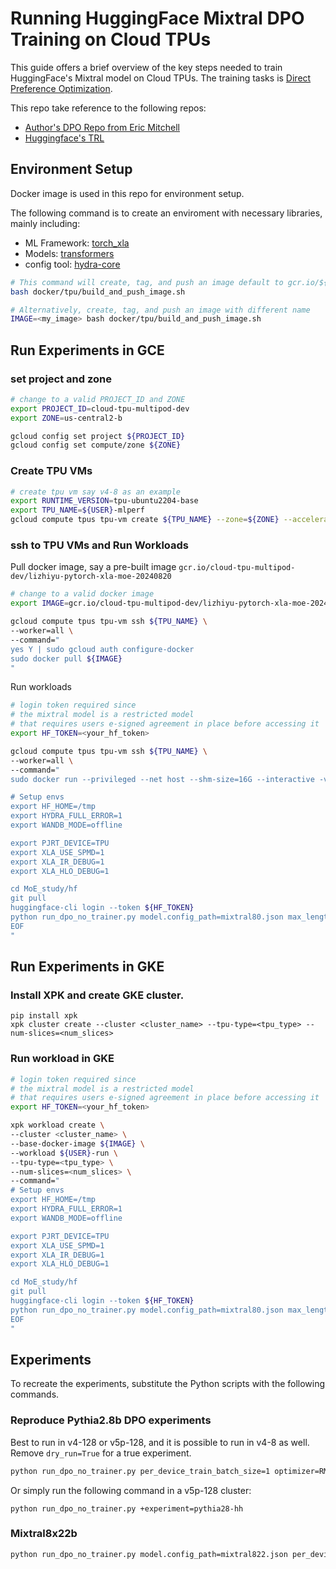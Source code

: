 # Running HuggingFace Mixtral DPO Training on Cloud TPUs

This guide offers a brief overview of the key steps needed to train HuggingFace's Mixtral model on Cloud TPUs.
The training tasks is [Direct Preference Optimization](https://arxiv.org/abs/2305.18290).

This repo take reference to the following repos:
* [Author's DPO Repo from Eric Mitchell](https://github.com/eric-mitchell/direct-preference-optimization)
* [Huggingface's TRL](https://github.com/huggingface/trl/tree/main)

## Environment Setup

Docker image is used in this repo for environment setup.

The following command is to create an enviroment with necessary libraries, mainly including:
* ML Framework: [torch_xla](https://github.com/pytorch/xla.git)
* Models: [transformers](https://github.com/huggingface/transformers.git)
* config tool: [hydra-core](https://hydra.cc/)
```bash
# This command will create, tag, and push an image default to gcr.io/${PROJECT_ID}/${USER}-pytorch-xla-moe-${DATE}
bash docker/tpu/build_and_push_image.sh
```

```bash
# Alternatively, create, tag, and push an image with different name
IMAGE=<my_image> bash docker/tpu/build_and_push_image.sh
```


## Run Experiments in GCE

### set project and zone

```bash
# change to a valid PROJECT_ID and ZONE
export PROJECT_ID=cloud-tpu-multipod-dev
export ZONE=us-central2-b

gcloud config set project ${PROJECT_ID}
gcloud config set compute/zone ${ZONE}
```

### Create TPU VMs
```bash
# create tpu vm say v4-8 as an example
export RUNTIME_VERSION=tpu-ubuntu2204-base
export TPU_NAME=${USER}-mlperf
gcloud compute tpus tpu-vm create ${TPU_NAME} --zone=${ZONE} --accelerator-type='v4-8' --version=${RUNTIME_VERSION}
```


### ssh to TPU VMs and Run Workloads
Pull docker image, say a pre-built image `gcr.io/cloud-tpu-multipod-dev/lizhiyu-pytorch-xla-moe-20240820`
```bash
# change to a valid docker image
export IMAGE=gcr.io/cloud-tpu-multipod-dev/lizhiyu-pytorch-xla-moe-20240908

gcloud compute tpus tpu-vm ssh ${TPU_NAME} \
--worker=all \
--command="
yes Y | sudo gcloud auth configure-docker
sudo docker pull ${IMAGE}
"
```

Run workloads
```bash
# login token required since 
# the mixtral model is a restricted model 
# that requires users e-signed agreement in place before accessing it
export HF_TOKEN=<your_hf_token>

gcloud compute tpus tpu-vm ssh ${TPU_NAME} \
--worker=all \
--command="
sudo docker run --privileged --net host --shm-size=16G --interactive -v /tmp:/tmp ${IMAGE} bash -s <<EOF

# Setup envs
export HF_HOME=/tmp
export HYDRA_FULL_ERROR=1
export WANDB_MODE=offline

export PJRT_DEVICE=TPU
export XLA_USE_SPMD=1
export XLA_IR_DEBUG=1
export XLA_HLO_DEBUG=1

cd MoE_study/hf
git pull
huggingface-cli login --token ${HF_TOKEN}
python run_dpo_no_trainer.py model.config_path=mixtral80.json max_length=4096 per_device_train_batch_size=1
EOF
"
```

## Run Experiments in GKE

### Install XPK and create GKE cluster.
```
pip install xpk
xpk cluster create --cluster <cluster_name> --tpu-type=<tpu_type> --num-slices=<num_slices>
```

### Run workload in GKE
```bash
# login token required since 
# the mixtral model is a restricted model 
# that requires users e-signed agreement in place before accessing it
export HF_TOKEN=<your_hf_token>

xpk workload create \
--cluster <cluster_name> \
--base-docker-image ${IMAGE} \
--workload ${USER}-run \
--tpu-type=<tpu_type> \
--num-slices=<num_slices> \
--command="
# Setup envs
export HF_HOME=/tmp
export HYDRA_FULL_ERROR=1
export WANDB_MODE=offline

export PJRT_DEVICE=TPU
export XLA_USE_SPMD=1
export XLA_IR_DEBUG=1
export XLA_HLO_DEBUG=1

cd MoE_study/hf
git pull
huggingface-cli login --token ${HF_TOKEN}
python run_dpo_no_trainer.py model.config_path=mixtral80.json max_length=4096 per_device_train_batch_size=1
EOF
"
```

## Experiments
To recreate the experiments, substitute the Python scripts with the following commands.
### Reproduce Pythia2.8b DPO experiments
Best to run in v4-128 or v5p-128, and it is possible to run in v4-8 as well.  
Remove `dry_run=True` for a true experiment.
```bash
python run_dpo_no_trainer.py per_device_train_batch_size=1 optimizer=RMSprop report_metrics_freq=1 use_synthetic_data=False model.name_or_path=EleutherAI/pythia-2.8b datasets=hh max_steps=2600 eval_frequency=312 do_first_eval=True model.policy_dtype=float32 model.reference_dtype=float32 max_grad_norm=10.0 shuffle=True seed=4321 full_precision=True dry_run=True
```
Or simply run the following command in a v5p-128 cluster:
```
python run_dpo_no_trainer.py +experiment=pythia28-hh
```

### Mixtral8x22b
```bash
python run_dpo_no_trainer.py model.config_path=mixtral822.json per_device_train_batch_size=1 optimizer=RMSprop checkpoint_manager_path=gs://lizhiyu-multipods-eu-west/moe/checkpoints-20240803/mixtral822/ report_metrics_freq=1 use_synthetic_data=False model.name_or_path=mistralai/Mixtral-8x22B-v0.1 datasets=hh max_steps=2600 eval_frequency=312 do_first_eval=True model.policy_dtype=float32 model.reference_dtype=bfloat16 max_grad_norm=10.0 seed=4321
```
